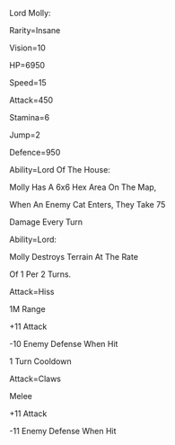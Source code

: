 Lord Molly:

Rarity=Insane

Vision=10

HP=6950

Speed=15

Attack=450

Stamina=6

Jump=2

Defence=950

Ability=Lord Of The House:

Molly Has A 6x6 Hex Area On The Map,

When An Enemy Cat Enters, They Take 75

Damage Every Turn

Ability=Lord:

Molly Destroys Terrain At The Rate

Of 1 Per 2 Turns.

Attack=Hiss

1M Range

+11 Attack

-10 Enemy Defense When Hit

1 Turn Cooldown

Attack=Claws

Melee

+11 Attack

-11 Enemy Defense When Hit
